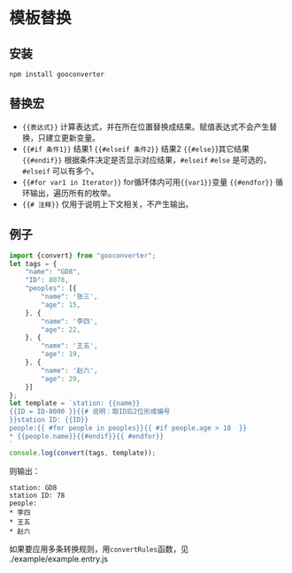 # 模板替换

## 安装

`npm install gooconverter`

## 替换宏

* `{{表达式}}`
    计算表达式，并在所在位置替换成结果。赋值表达式不会产生替换，只建立更新变量。
* `{{#if 条件1}}` 结果1 `{{#elseif 条件2}}` 结果2 `{{#else}`}其它结果 `{{#endif}}`
    根据条件决定是否显示对应结果，`#elseif` `#else` 是可选的，`#elseif` 可以有多个。
* `{{#for var1 in Iterator}}` for循环体内可用`{{var1}}`变量 `{{#endfor}}`
    循环输出，遍历所有的枚举。
* `{{# 注释}}`
    仅用于说明上下文相关，不产生输出。

## 例子

```javascript
import {convert} from "gooconverter";
let tags = {
    "name": "GD8",
    "ID": 8078,
    "peoples": [{
        "name": '张三',
        "age": 15,
    }, {
        "name": '李四',
        "age": 22,
    }, {
        "name": '王五',
        "age": 19,
    }, {
        "name": '赵六',
        "age": 29,
    }]
};
let template = `station: {{name}}
{{ID = ID-8000 }}{{# 说明：取ID后2位形成编号
}}station ID: {{ID}}
people:{{ #for people in peoples}}{{ #if people.age > 18  }}
* {{people.name}}{{#endif}}{{ #endfor}}
`
console.log(convert(tags, template));
```

则输出：

```plaintext
station: GD8
station ID: 78
people:
* 李四
* 王五
* 赵六
```

如果要应用多条转换规则，用`convertRules`函数，见 ./example/example.entry.js
